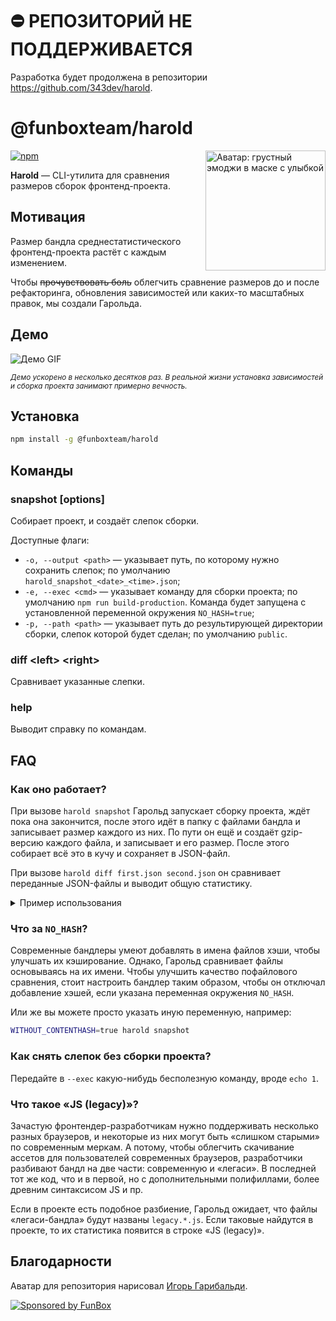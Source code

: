 # ⛔ РЕПОЗИТОРИЙ НЕ ПОДДЕРЖИВАЕТСЯ

Разработка будет продолжена в репозитории <https://github.com/343dev/harold>.

# @funboxteam/harold

<img align="right" width="192" height="192"
     alt="Аватар: грустный эмоджи в маске с улыбкой"
     src="./logo.png">
     
[![npm](https://img.shields.io/npm/v/@funboxteam/harold.svg)](https://www.npmjs.com/package/@funboxteam/harold)

**Harold** — CLI-утилита для сравнения размеров сборок фронтенд-проекта.

## Мотивация

Размер бандла среднестатистического фронтенд-проекта растёт с каждым изменением.

Чтобы ~~прочувствовать боль~~ облегчить сравнение размеров до и после рефакторинга, обновления зависимостей 
или каких-то масштабных правок, мы создали Гарольда.

## Демо

<img align="center"
     alt="Демо GIF"
     src="./demo.gif">
     
<small><i>Демо ускорено в несколько десятков раз. В реальной жизни установка зависимостей и сборка проекта занимают 
примерно вечность.</i></small>

## Установка

```bash
npm install -g @funboxteam/harold
```

## Команды

### snapshot \[options\]

Собирает проект, и создаёт слепок сборки.

Доступные флаги:

- `-o, --output <path>` — указывает путь, по которому нужно сохранить слепок; по умолчанию `harold_snapshot_<date>_<time>.json`;
- `-e, --exec <cmd>` — указывает команду для сборки проекта; по умолчанию `npm run build-production`. Команда будет
запущена с установленной переменной окружения `NO_HASH=true`;
- `-p, --path <path>` — указывает путь до результирующей директории сборки, слепок которой будет сделан; по умолчанию `public`.

### diff \<left\> \<right\>

Сравнивает указанные слепки.

### help

Выводит справку по командам.

## FAQ

### Как оно работает?

При вызове `harold snapshot` Гарольд запускает сборку проекта, ждёт пока она закончится, после этого идёт в папку 
с файлами бандла и записывает размер каждого из них. По пути он ещё и создаёт gzip-версию каждого файла, и записывает 
и его размер. После этого собирает всё это в кучу и сохраняет в JSON-файл.

При вызове `harold diff first.json second.json` он сравнивает переданные JSON-файлы и выводит общую статистику.

<details>
  <summary>Пример использования</summary>

  ```bash
  # Переходим в директорию проекта
  $ cd ~/my-syper-kewl-project/
  
  # Делаем слепок
  $ harold snapshot -o before.json
  
  # Как-то изменяем проект
  
  # Делаем ещё слепок
  $ harold snapshot -o after.json
  
  # Сравниваем слепки
  $ harold diff before.json after.json
  
  Snapshots:
   Left: 11/10/2020 6:30:56 PM • my-syper-kewl-project • master
   Right: 11/10/2020 6:45:13 PM • my-syper-kewl-project • improvement/framework-update
  
  Build time:
   16 seconds slower (Left: 129 seconds, Right: 145 seconds)
  
  Diff by category:
   ————————————————————————————————————————————————————————————————————————————————————
                  before              after               Changes
   ————————————————————————————————————————————————————————————————————————————————————
    JS            1.04 MB (270 kB)    1.12 MB (294 kB)    +78.2 kB (+23.7 kB), +1 item
   ————————————————————————————————————————————————————————————————————————————————————
    JS (legacy)   1.07 MB (285 kB)    1.16 MB (314 kB)    +90.6 kB (+28.6 kB), +1 item
   ————————————————————————————————————————————————————————————————————————————————————
    CSS           144 kB (23.4 kB)    144 kB (23.4 kB)    No changes
   ————————————————————————————————————————————————————————————————————————————————————
    Images        5.26 MB (5.23 MB)   5.26 MB (5.23 MB)   No changes
   ————————————————————————————————————————————————————————————————————————————————————
    Fonts         159 kB (159 kB)     159 kB (159 kB)     No changes
   ————————————————————————————————————————————————————————————————————————————————————
    Videos        1.59 MB (1.58 MB)   1.59 MB (1.58 MB)   No changes
   ————————————————————————————————————————————————————————————————————————————————————
    Other         127 kB (13.2 kB)    127 kB (13.3 kB)    +364 B (+82 B)
   ————————————————————————————————————————————————————————————————————————————————————
  
    Total         9.4 MB (7.56 MB)    9.57 MB (7.61 MB)   +169 kB (+52.4 kB), +2 items
   ————————————————————————————————————————————————————————————————————————————————————
  
  Diff by files:
   m public: +169 kB (+52.4 kB)
   m public/10.js: +16 B (+4 B)
   m public/11.js: -20 B (-3 B)
   + public/12.js: 301 B (143 B)
   m public/3.js: +1.84 kB (+621 B)
   m public/app.js: +4.18 kB (+843 B)
   m public/legacy.10.js: +42 B (+18 B)
   + public/legacy.12.js: 513 B (148 B)
   m public/legacy.3.js: +1.9 kB (+634 B)
   m public/legacy.app.js: +6.83 kB (+1 kB)
   m public/legacy.vendor.js: +81.3 kB (+26.8 kB)
   m public/legacy.vendor.js.LICENSE: +182 B (+41 B)
   m public/vendor.js: +72.2 kB (+22.1 kB)
   m public/vendor.js.LICENSE: +182 B (+41 B)
  ```
</details>

### Что за `NO_HASH`?

Современные бандлеры умеют добавлять в имена файлов хэши, чтобы улучшать их кэширование. Однако, Гарольд сравнивает
файлы основываясь на их имени. Чтобы улучшить качество пофайлового сравнения, стоит настроить бандлер таким образом, 
чтобы он отключал добавление хэшей, если указана переменная окружения `NO_HASH`.

Или же вы можете просто указать иную переменную, например:

```bash
WITHOUT_CONTENTHASH=true harold snapshot
```

### Как снять слепок без сборки проекта?

Передайте в `--exec` какую-нибудь бесполезную команду, вроде `echo 1`.

### Что такое «JS (legacy)»?

Зачастую фронтендер-разработчикам нужно поддерживать несколько разных браузеров, и некоторые из них могут быть «слишком 
старыми» по современным меркам. А потому, чтобы облегчить скачивание ассетов для пользователей современных браузеров,
разработчики разбивают бандл на две части: современную и «легаси». В последней тот же код, что и в первой, но 
с дополнительными полифиллами, более древним синтаксисом JS и пр.

Если в проекте есть подобное разбиение, Гарольд ожидает, что файлы «легаси-бандла» будут названы `legacy.*.js`. Если 
таковые найдутся в проекте, то их статистика появится в строке «JS (legacy)».

## Благодарности

Аватар для репозитория нарисовал [Игорь Гарибальди](http://pandabanda.com/).

[![Sponsored by FunBox](https://funbox.ru/badges/sponsored_by_funbox_centered.svg)](https://funbox.ru)
